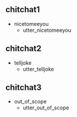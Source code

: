 ## chitchat1
* nicetomeeyou
    - utter_nicetomeeyou
    
## chitchat2
* telljoke
    - utter_telljoke
    
## chitchat3
* out_of_scope
    - utter_out_of_scope
